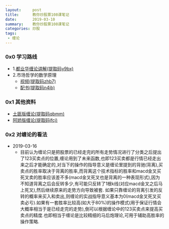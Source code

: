 ```yaml
---
layout:     post
title:      教你炒股票108课笔记
date:       2019-03-10
summary:    教你炒股票108课笔记
categories: 炒股
tags:
 - 缠论
---
```


### 0x0 学习路线

- 1.[都业华缠论讲解(提取码y9bx)][1]
- 2.市场哲学的数学原理
    - [视频(提取码zhb7)][2]
    - [配书(提取码n4ib)][3]

### 0x1 其他资料

- [土匪版缠论(提取码qbmm)][4]
- [阿娇版缠论(提取码jfcj)][5]

### 0x2 对缠论的看法

+ 2019-03-16
    + 目前认为缠论只是把股票的已经走完的所有走势情况进行了分类之后提出了123买卖点的位置,缠论用到了未来函数,也即123买卖都是行情已经走出来之后才能确定的,对当下的操作的指导意义是缠论里提到的背驰(背离),买卖点的胜率取决于背离的胜率,而背离这个技术指标的胜率和macd金叉买死叉卖的胜率应该差不多(macd金叉死叉也是背离的一种表现形式),因为不知道背离之后会反转多少,有可能只反转了1根k线(对应macd金叉之后马上死叉),然后继续原来的走势方向导致被套. 如果只靠缠论的背离引发的反转的概率来买入和卖出,则缠论的实战指导意义基本为0(macd金叉死叉买卖必亏).如果有一套胜率比较高(如大于80%)的操作模式(用于保证行情会大概率相当于是已经走完的走势),倒可以根据缠论中的123买卖点来提高买卖点的精度.也即相当于缠论是比较精细的马后炮理论,可用于辅助高胜率的操作策略.

[1]: https://pan.baidu.com/s/1e8ODfmbVeTo9m4bKEHFPfw
[2]: https://pan.baidu.com/s/165nvaBdJtZEAf2oDX19kQA
[3]: https://pan.baidu.com/s/1q5UQgb1PAj7ZCs0XPnOI0g
[4]: https://pan.baidu.com/s/1wZYQF96D9eEO_lG44UeKRg
[5]: https://pan.baidu.com/s/1Poqaklva109rLKQYyWPRPA
